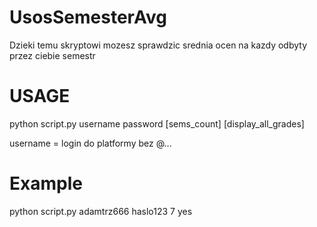 # UsosSemesterAvg

Dzieki temu skryptowi mozesz sprawdzic srednia ocen na kazdy odbyty przez ciebie semestr

# USAGE

python script.py username password [sems_count] [display_all_grades]

username = login do platformy bez @...

# Example
python script.py adamtrz666 haslo123 7 yes

